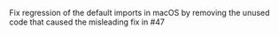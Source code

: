 Fix regression of the default imports in macOS by removing the unused code that caused the misleading fix in #47
